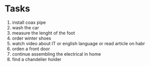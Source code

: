 #      Tasks

1. install coax pipe
2. wash the car
3. measure the lenght of the foot
4. order winter shoes
5. watch video about IT or english language or read article on habr
6. orden a front door
7. continue assembling the electrical in home
8. find a chandelier holder
